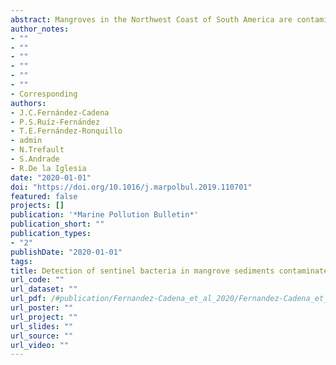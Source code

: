 ```yaml
---
abstract: Mangroves in the Northwest Coast of South America are contaminated with heavy metals due to wastewater discharges from industries, affecting the biota from this environment. However, bacteria proliferate in these harsh environmental conditions becoming possible sentinel of these contaminations. In this study, bacterial community composition was analyzed by throughput sequencing of the 16S rRNA gene from polluted and pristine mangrove sediments affected by marked differences in heavy metal concentrations. Core bacteria were dominated by Proteobacteria, Firmicutes, and Bacteroidetes phyla, with strong differences between sites at class and genus levels, correlated with metal levels. Increment of abundance on specific OTUs were associated with either elevated or decreased concentrations of metals and with the sulfur cycle. The abundance of Sulfurovum lithotrophicum, Leptolinea tardivitalis, Desulfococcus multivorans and Aminobacterium colombiense increases when metals rise. On contrary, Bacillus stamsii, Nioella nitrareducens and Clostridiisalibacter paucivorans abundance in- creases when metal levels are reduced. We propose these OTUs as bacterial sentinels, whose abundance can help monitor the restoration programs of contaminated mangrove sediments in the future.
author_notes:
- ""
- ""
- ""
- ""
- ""
- ""
- Corresponding
authors:
- J.C.Fernández-Cadena
- P.S.Ruíz-Fernández
- T.E.Fernández-Ronquillo
- admin
- N.Trefault
- S.Andrade
- R.De la Iglesia
date: "2020-01-01"
doi: "https://doi.org/10.1016/j.marpolbul.2019.110701"
featured: false
projects: []
publication: '*Marine Pollution Bulletin*'
publication_short: ""
publication_types:
- "2"
publishDate: "2020-01-01"
tags:
title: Detection of sentinel bacteria in mangrove sediments contaminated with heavy metals
url_code: ""
url_dataset: ""
url_pdf: /#publication/Fernandez-Cadena_et_al_2020/Fernandez-Cadena_et_al_2020.pdf
url_poster: ""
url_project: ""
url_slides: ""
url_source: ""
url_video: ""
---
```


